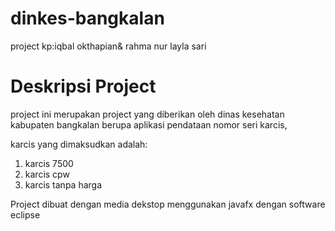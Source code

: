 # dinkes-bangkalan
project kp:iqbal okthapian&amp; rahma nur layla sari

# Deskripsi Project
project ini merupakan project yang diberikan oleh dinas kesehatan kabupaten bangkalan berupa aplikasi pendataan nomor seri karcis,

karcis yang dimaksudkan adalah:
1. karcis 7500
2. karcis cpw
3. karcis tanpa harga

Project dibuat dengan media dekstop menggunakan javafx dengan software eclipse
